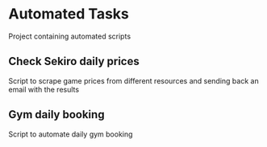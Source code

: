 # Automated Tasks
Project containing automated scripts

## Check Sekiro daily prices
Script to scrape game prices from different resources and sending back an email with the results

## Gym daily booking
Script to automate daily gym booking